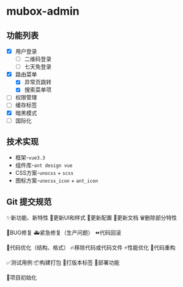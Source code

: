 # mubox-admin

## 功能列表

- [x] 用户登录
  - [ ] 二维码登录
  - [ ] 七天免登录
- [x] 路由菜单
  - [x] 异常页跳转
  - [x] 搜索菜单项
- [ ] 权限管理
- [ ] 缓存标签
- [x] 暗黑模式
- [ ] 国际化

## 技术实现

- 框架-`vue3.3`
- 组件库-`ant design vue`
- CSS方案-`unocss` + `scss`
- 图标方案-`unocss_icon` + `ant_icon`

## Git 提交规范

✨新功能、新特性
💄更新UI和样式
🔧更新配置
📝更新文档
🗑删除部分特性

🐞BUG修复
🚑紧急修复（生产问题）
⏪代码回滚

🎨代码优化（结构、格式）
🔥移除代码或代码文件
⚡性能优化
🔨代码重构

✅测试用例
📦构建打包
🔖打版本标签
🚀部署功能

🎉项目初始化
